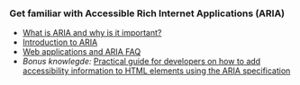### Get familiar with Accessible Rich Internet Applications (ARIA)
* [What is ARIA and why is it important?](https://www.youtube.com/watch?v=HtTyRajRuyY)
* [Introduction to ARIA](https://www.youtube.com/watch?v=g9Qff0b-lHk&t=4s)
* [Web applications and ARIA FAQ](https://developer.mozilla.org/en-US/docs/Web/Accessibility/ARIA/Web_applications_and_ARIA_FAQ)
* _Bonus knowlegde:_ [Practical guide for developers on how to add accessibility information to HTML elements using the ARIA specification](https://w3c.github.io/using-aria/)
